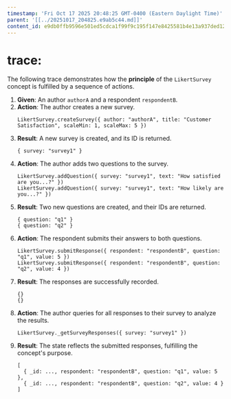 ```yaml
---
timestamp: 'Fri Oct 17 2025 20:48:25 GMT-0400 (Eastern Daylight Time)'
parent: '[[../20251017_204825.e9ab5c44.md]]'
content_id: e9db0ffb9596e501ed5cdca1f99f9c195f147e8425581b4e13a937ded121d876
---
```


# trace:

The following trace demonstrates how the **principle** of the `LikertSurvey` concept is fulfilled by a sequence of actions.

1. **Given**: An author `authorA` and a respondent `respondentB`.
2. **Action**: The author creates a new survey.
   ```
   LikertSurvey.createSurvey({ author: "authorA", title: "Customer Satisfaction", scaleMin: 1, scaleMax: 5 })
   ```
3. **Result**: A new survey is created, and its ID is returned.
   ```
   { survey: "survey1" }
   ```
4. **Action**: The author adds two questions to the survey.
   ```
   LikertSurvey.addQuestion({ survey: "survey1", text: "How satisfied are you...?" })
   LikertSurvey.addQuestion({ survey: "survey1", text: "How likely are you...?" })
   ```
5. **Result**: Two new questions are created, and their IDs are returned.
   ```
   { question: "q1" }
   { question: "q2" }
   ```
6. **Action**: The respondent submits their answers to both questions.
   ```
   LikertSurvey.submitResponse({ respondent: "respondentB", question: "q1", value: 5 })
   LikertSurvey.submitResponse({ respondent: "respondentB", question: "q2", value: 4 })
   ```
7. **Result**: The responses are successfully recorded.
   ```
   {}
   {}
   ```
8. **Action**: The author queries for all responses to their survey to analyze the results.
   ```
   LikertSurvey._getSurveyResponses({ survey: "survey1" })
   ```
9. **Result**: The state reflects the submitted responses, fulfilling the concept's purpose.
   ```
   [
     { _id: ..., respondent: "respondentB", question: "q1", value: 5 },
     { _id: ..., respondent: "respondentB", question: "q2", value: 4 }
   ]
   ```
